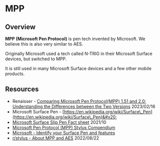 # MPP

## Overview

**MPP (Microsoft Pen Protocol)** is pen tech invented by Microsoft. We believe this is also very similar to AES.

Originally Microsoft used a tech called N-TRIG in their Microsoft Surface devices, but switched to MPP.&#x20;

It is still used in many Microsoft Surface devices and a few other mobile products.

## Resources

* Renaisser - [Comparing Microsoft Pen Protocol(MPP) 1.51 and 2.0: Understanding the Differences between the Two Versions](https://renaisser.com/blogs/about-the-stylus/comparing-microsoft-pen-protocolmpp-1-51-and-2-0-understanding-the-differences-between-the-two-versions) 2023/02/16&#x20;
* Microsoft Surface Pen - [https://en.wikipedia.org/wiki/Surface\_Pen](https://en.wikipedia.org/wiki/Surface\_Pen)&#x20;
* [Microsoft Surface Slip Pen Fact sheet](https://news.microsoft.com/wp-content/uploads/prod/sites/617/2021/09/Surface-Slim-Pen-2-Fact-Sheet.pdf) 2021/10&#x20;
* [Microsoft Pen Protocol (MPP) Stylus Compendium](https://forum.tabletpc.review/t/microsoft-pen-protocol-mpp-stylus-compendium/1398)
* [Microsoft - Identify your Surface Pen and features](https://support.microsoft.com/en-us/surface/identify-your-surface-pen-and-features-c82a0208-2e35-b347-dae0-d7f4922edc77)  &#x20;
* [r/stylus - About MPP and AES](https://www.reddit.com/r/stylus/comments/wu0rt1/about\_mpp\_and\_aes/) 2022/08/22

